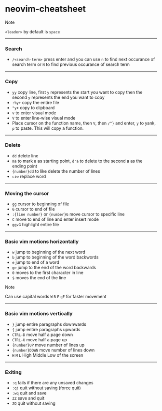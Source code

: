 # neovim-cheatsheet

> [!NOTE]
> `<leader>` by default is `space`

---

### Search
- `/<search-term>` press enter and you can use `n` to find next occurance of search term or `N` to find previous occurance of search term
---

### Copy
- `yy` copy line, first `y` represents the start you want to copy then the second `y` represents the end you want to copy
- `:%y+` copy the entire file
- `"y+` copy to clipboard
- `v` to enter visual mode
- `V` to enter line-wise visual mode
- Place cursor on the function name, then `V`, then `/^}` and enter, `y` to yank, `p` to paste. This will copy a function.

---

### Delete
- `dd` delete line
- `ma` to mark a as starting point, `d'a` to delete to the second a as the ending point
- `{number}dd` to like delete the number of lines
- `ciw` replace word

---

### Moving the cursor
- `gg` cursor to beginning of file
- `G` cursor to end of file
- `:{line number}` or `{number}G` move cursor to specific line
- `C` move to end of line and enter insert mode
- `ggvG` highlight entire file

---

### Basic vim motions horizontally
- `w` jump to beginning of the next word
- `b` jump to beginning of the word backwords
- `e` jump to end of a word
- `ge` jump to the end of the word backwards
- `0` moves to the first character in line
- `$` moves the end of the line

> [!NOTE]
> Can use capital words `W` `B` `E` `gE` for faster movement

---

### Basic vim motions vertically
- `}` jump entire paragraphs downwards
- `{` jump entire paragraphs upwards
- `CTRL-D` move half a page down
- `CTRL-U` move half a page up
- `{number}UP` move number of lines up
- `{number}DOWN` move number of lines down
- `H` `M` `L` High Middle Low of the screen

---

### Exiting
- `:q` fails if there are any unsaved changes
- `:q!` quit without saving (force quit)
- `:wq` quit and save
- `ZZ` save and quit
- `ZQ` quit without saving
